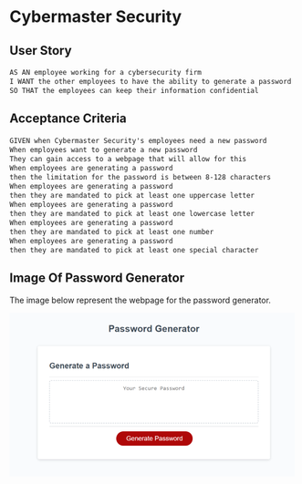 # Cybermaster Security


## User Story

```
AS AN employee working for a cybersecurity firm
I WANT the other employees to have the ability to generate a password
SO THAT the employees can keep their information confidential
```

## Acceptance Criteria

```
GIVEN when Cybermaster Security's employees need a new password
When employees want to generate a new password
They can gain access to a webpage that will allow for this
When employees are generating a password
then the limitation for the password is between 8-128 characters
When employees are generating a password 
then they are mandated to pick at least one uppercase letter
When employees are generating a password
then they are mandated to pick at least one lowercase letter
When employees are generating a password
then they are mandated to pick at least one number
When employees are generating a password 
then they are mandated to pick at least one special character

```

## Image Of Password Generator

The image below represent the webpage for the password generator.

![Alt text](pic1.png)


